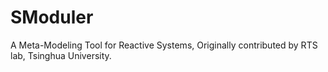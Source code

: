 SModuler
========

A Meta-Modeling Tool for Reactive Systems, Originally contributed by RTS lab, Tsinghua University.
